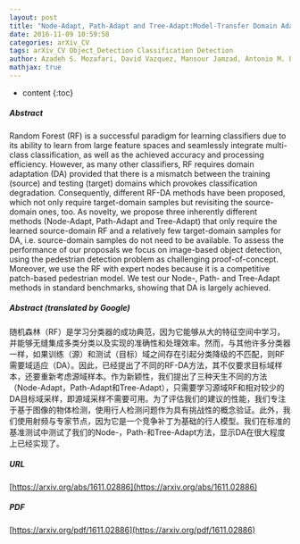 ```yaml
---
layout: post
title: "Node-Adapt, Path-Adapt and Tree-Adapt:Model-Transfer Domain Adaptation for Random Forest"
date: 2016-11-09 10:59:58
categories: arXiv_CV
tags: arXiv_CV Object_Detection Classification Detection
author: Azadeh S. Mozafari, David Vazquez, Mansour Jamzad, Antonio M. Lopez
mathjax: true
---
```


* content
{:toc}

##### Abstract
Random Forest (RF) is a successful paradigm for learning classifiers due to its ability to learn from large feature spaces and seamlessly integrate multi-class classification, as well as the achieved accuracy and processing efficiency. However, as many other classifiers, RF requires domain adaptation (DA) provided that there is a mismatch between the training (source) and testing (target) domains which provokes classification degradation. Consequently, different RF-DA methods have been proposed, which not only require target-domain samples but revisiting the source-domain ones, too. As novelty, we propose three inherently different methods (Node-Adapt, Path-Adapt and Tree-Adapt) that only require the learned source-domain RF and a relatively few target-domain samples for DA, i.e. source-domain samples do not need to be available. To assess the performance of our proposals we focus on image-based object detection, using the pedestrian detection problem as challenging proof-of-concept. Moreover, we use the RF with expert nodes because it is a competitive patch-based pedestrian model. We test our Node-, Path- and Tree-Adapt methods in standard benchmarks, showing that DA is largely achieved.

##### Abstract (translated by Google)
随机森林（RF）是学习分类器的成功典范，因为它能够从大的特征空间中学习，并能够无缝集成多类分类以及实现的准确性和处理效率。然而，与其他许多分类器一样，如果训练（源）和测试（目标）域之间存在引起分类降级的不匹配，则RF需要域适应（DA）。因此，已经提出了不同的RF-DA方法，其不仅要求目标域样本，还要重新考虑源域样本。作为新颖性，我们提出了三种天生不同的方法（Node-Adapt，Path-Adapt和Tree-Adapt），只需要学习源域RF和相对较少的DA目标域采样，即源域采样不需要可用。为了评估我们的建议的性能，我们专注于基于图像的物体检测，使用行人检测问题作为具有挑战性的概念验证。此外，我们使用射频与专家节点，因为它是一个竞争补丁为基础的行人模型。我们在标准的基准测试中测试了我们的Node-，Path-和Tree-Adapt方法，显示DA在很大程度上已经实现了。

##### URL
[https://arxiv.org/abs/1611.02886](https://arxiv.org/abs/1611.02886)

##### PDF
[https://arxiv.org/pdf/1611.02886](https://arxiv.org/pdf/1611.02886)

